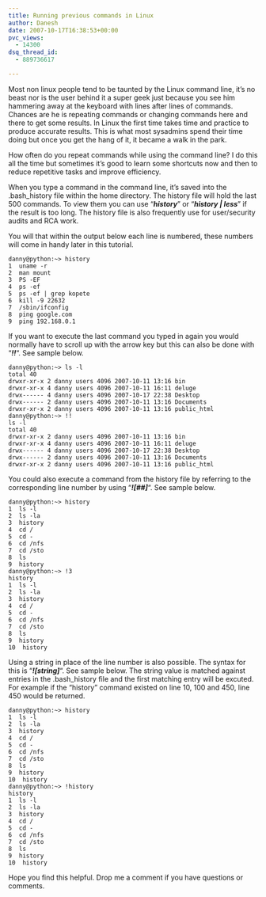 ```yaml
---
title: Running previous commands in Linux
author: Danesh
date: 2007-10-17T16:38:53+00:00
pvc_views:
  - 14300
dsq_thread_id:
  - 889736617

---
```

Most non linux people tend to be taunted by the Linux command line, it&#8217;s no beast nor is the user behind it a super geek just because you see him hammering away at the keyboard with lines after lines of commands. Chances are he is repeating commands or changing commands here and there to get some results. In Linux the first time takes time and practice to produce accurate results. This is what most sysadmins spend their time doing but once you get the hang of it, it became a walk in the park.

How often do you repeat commands while using the command line? I do this all the time but sometimes it&#8217;s good to learn some shortcuts now and then to reduce repetitive tasks and improve efficiency.

When you type a command in the command line, it&#8217;s saved into the .bash_history file within the home directory. The history file will hold the last 500 commands. To view them you can use &#8220;**_history_**&#8221; or &#8220;_**history | less**_&#8221; if the result is too long. The history file is also frequently use for user/security audits and RCA work.

You will that within the output below each line is numbered, these numbers will come in handy later in this tutorial.

    danny@python:~> history
    1  uname -r
    2  man mount
    3  PS -EF
    4  ps -ef
    5  ps -ef | grep kopete
    6  kill -9 22632
    7  /sbin/ifconfig
    8  ping google.com
    9  ping 192.168.0.1

If you want to execute the last command you typed in again you would normally have to scroll up with the arrow key but this can also be done with &#8220;_**!!**_&#8220;. See sample below.

    danny@python:~> ls -l
    total 40
    drwxr-xr-x 2 danny users 4096 2007-10-11 13:16 bin
    drwxr-xr-x 4 danny users 4096 2007-10-11 16:11 deluge
    drwx------ 4 danny users 4096 2007-10-17 22:38 Desktop
    drwx------ 2 danny users 4096 2007-10-11 13:16 Documents
    drwxr-xr-x 2 danny users 4096 2007-10-11 13:16 public_html
    danny@python:~> !!
    ls -l
    total 40
    drwxr-xr-x 2 danny users 4096 2007-10-11 13:16 bin
    drwxr-xr-x 4 danny users 4096 2007-10-11 16:11 deluge
    drwx------ 4 danny users 4096 2007-10-17 22:38 Desktop
    drwx------ 2 danny users 4096 2007-10-11 13:16 Documents
    drwxr-xr-x 2 danny users 4096 2007-10-11 13:16 public_html

You could also execute a command from the history file by referring to the corresponding line number by using &#8220;_**![##]**_&#8220;. See sample below.

    danny@python:~> history
    1  ls -l
    2  ls -la
    3  history
    4  cd /
    5  cd -
    6  cd /nfs
    7  cd /sto
    8  ls
    9  history
    danny@python:~> !3
    history
    1  ls -l
    2  ls -la
    3  history
    4  cd /
    5  cd -
    6  cd /nfs
    7  cd /sto
    8  ls
    9  history
    10  history

Using a string in place of the line number is also possible. The syntax for this is &#8220;_**![string]**_&#8220;. See sample below. The string value is matched against entries in the .bash_history file and the first matching entry will be excuted. For example if the &#8220;history&#8221; command existed on line 10, 100 and 450, line 450 would be returned.

    danny@python:~> history
    1  ls -l
    2  ls -la
    3  history
    4  cd /
    5  cd -
    6  cd /nfs
    7  cd /sto
    8  ls
    9  history
    10  history
    danny@python:~> !history
    history
    1  ls -l
    2  ls -la
    3  history
    4  cd /
    5  cd -
    6  cd /nfs
    7  cd /sto
    8  ls
    9  history
    10  history

Hope you find this helpful. Drop me a comment if you have questions or comments.